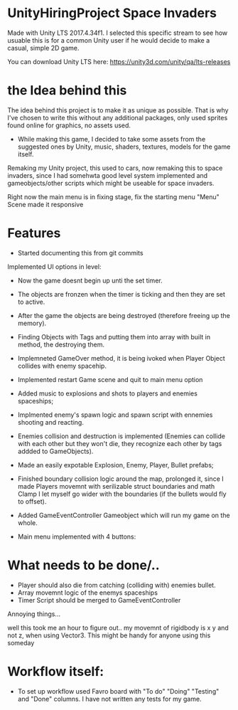 # UnityHiringProject Space Invaders

 Made with Unity LTS 2017.4.34f1. I selected this specific stream to see how usuable this is for a common Unity user if he would decide to make a casual, simple 2D game.
 
 
 You can download Unity LTS here: https://unity3d.com/unity/qa/lts-releases
 
 # the Idea behind this
 
 The idea behind this project is to make it as unique as possible. That is why I've chosen to write this without any additional packages, only used sprites found online for graphics, no assets used.
 
- While making this game, I decided to take some assets from the suggested ones by Unity, music, shaders, textures, models for the game itself.

Remaking my Unity project, this used to cars, now remaking this to space invaders, since I had somehwta good level system implemented and gameobjects/other scripts which might be useable for space invaders.


Right now the main menu is in fixing stage, fix the starting menu "Menu" Scene made it responsive


# Features

- Started documenting this from git commits

Implemented UI options in level:
- Now the game doesnt begin up unti the set timer.
- The objects are fronzen when the timer is ticking and then they are set to active.
- After the game the objects are being destroyed (therefore freeing up the memory).
- Finding Objects with Tags and putting them into array with built in method, the destroying them.
- Implemneted GameOver method, it is being ivoked when Player Object collides with enemy spacehip.
- Implemented restart Game scene and quit to main menu option

- Added music to explosions and shots to players and enemies spaceships;
- Implmented enemy's spawn logic and spawn script with ennemies shooting and reacting.
- Enemies collision and destruction is implemented (Enemies can collide with each other but they won't die, they recognize each other by tags addded to GameObjects).
- Made an easily expotable Explosion, Enemy, Player, Bullet prefabs;
- Finished boundary collision logic around the map, prolonged it, since I made Players movemnt with serilizable struct boundaries and math Clamp I let myself go wider with the boundaries (if the bullets would fly to offset).

- Added GameEventController Gameobject which will run my game on the whole.


- Main menu implemented with 4 buttons:



# What needs to be done/..
- Player should also die from catching (colliding with) enemies bullet.
- Array movemnt logic of the enemys spaceships
- Timer Script should be merged to GameEventController


Annoying things... 

well this took me an hour to figure out.. my movemnt of rigidbody is x y and not z, when using Vector3. This might be handy for anyone using this someday


# Workflow itself:

- To set up workflow used Favro board with "To do" "Doing" "Testing" and "Done" columns. I have not written any tests for my game.
